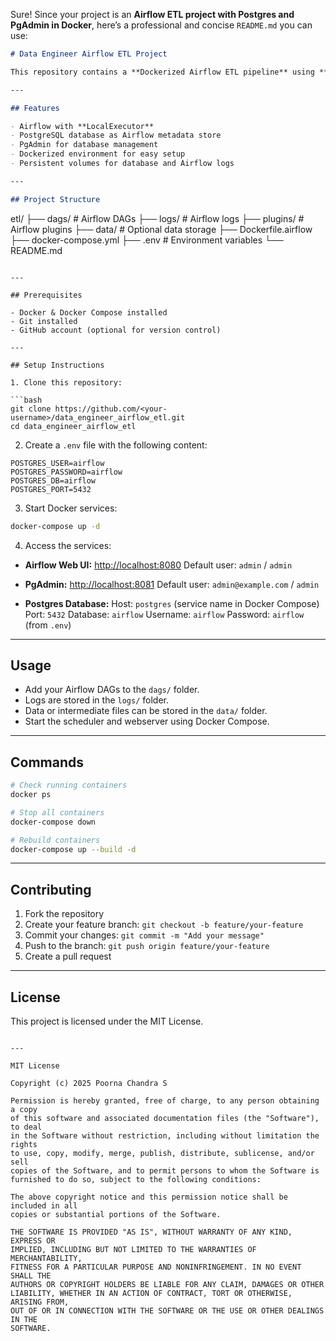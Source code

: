 Sure! Since your project is an **Airflow ETL project with Postgres and PgAdmin in Docker**, here’s a professional and concise `README.md` you can use:

```markdown
# Data Engineer Airflow ETL Project

This repository contains a **Dockerized Airflow ETL pipeline** using **PostgreSQL** as the backend database and **PgAdmin** for database management. It is designed for learning and production-style experimentation with Airflow DAGs.

---

## Features

- Airflow with **LocalExecutor**
- PostgreSQL database as Airflow metadata store
- PgAdmin for database management
- Dockerized environment for easy setup
- Persistent volumes for database and Airflow logs

---

## Project Structure

```

etl/
├── dags/             # Airflow DAGs
├── logs/             # Airflow logs
├── plugins/          # Airflow plugins
├── data/             # Optional data storage
├── Dockerfile.airflow
├── docker-compose.yml
├── .env              # Environment variables
└── README.md

````

---

## Prerequisites

- Docker & Docker Compose installed
- Git installed
- GitHub account (optional for version control)

---

## Setup Instructions

1. Clone this repository:

```bash
git clone https://github.com/<your-username>/data_engineer_airflow_etl.git
cd data_engineer_airflow_etl
````

2. Create a `.env` file with the following content:

```env
POSTGRES_USER=airflow
POSTGRES_PASSWORD=airflow
POSTGRES_DB=airflow
POSTGRES_PORT=5432
```

3. Start Docker services:

```bash
docker-compose up -d
```

4. Access the services:

* **Airflow Web UI:** [http://localhost:8080](http://localhost:8080)
  Default user: `admin` / `admin`

* **PgAdmin:** [http://localhost:8081](http://localhost:8081)
  Default user: `admin@example.com` / `admin`

* **Postgres Database:**
  Host: `postgres` (service name in Docker Compose)
  Port: `5432`
  Database: `airflow`
  Username: `airflow`
  Password: `airflow` (from `.env`)

---

## Usage

* Add your Airflow DAGs to the `dags/` folder.
* Logs are stored in the `logs/` folder.
* Data or intermediate files can be stored in the `data/` folder.
* Start the scheduler and webserver using Docker Compose.

---

## Commands

```bash
# Check running containers
docker ps

# Stop all containers
docker-compose down

# Rebuild containers
docker-compose up --build -d
```

---

## Contributing

1. Fork the repository
2. Create your feature branch: `git checkout -b feature/your-feature`
3. Commit your changes: `git commit -m "Add your message"`
4. Push to the branch: `git push origin feature/your-feature`
5. Create a pull request

---

## License

This project is licensed under the MIT License.

```

---

MIT License

Copyright (c) 2025 Poorna Chandra S

Permission is hereby granted, free of charge, to any person obtaining a copy
of this software and associated documentation files (the "Software"), to deal
in the Software without restriction, including without limitation the rights
to use, copy, modify, merge, publish, distribute, sublicense, and/or sell
copies of the Software, and to permit persons to whom the Software is
furnished to do so, subject to the following conditions:

The above copyright notice and this permission notice shall be included in all
copies or substantial portions of the Software.

THE SOFTWARE IS PROVIDED "AS IS", WITHOUT WARRANTY OF ANY KIND, EXPRESS OR
IMPLIED, INCLUDING BUT NOT LIMITED TO THE WARRANTIES OF MERCHANTABILITY,
FITNESS FOR A PARTICULAR PURPOSE AND NONINFRINGEMENT. IN NO EVENT SHALL THE
AUTHORS OR COPYRIGHT HOLDERS BE LIABLE FOR ANY CLAIM, DAMAGES OR OTHER
LIABILITY, WHETHER IN AN ACTION OF CONTRACT, TORT OR OTHERWISE, ARISING FROM,
OUT OF OR IN CONNECTION WITH THE SOFTWARE OR THE USE OR OTHER DEALINGS IN THE
SOFTWARE.

```

